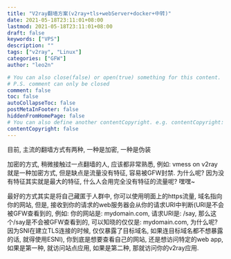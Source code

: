 ```yaml
---
title: "V2ray翻墙方案(v2ray+tls+webServer+docker+中转)"
date: 2021-05-18T23:11:01+08:00
lastmod: 2021-05-18T23:11:01+08:00
draft: false
keywords: ["VPS"]
description: ""
tags: ["v2ray", "Linux"]
categories: ["GFW"]
author: "leo2n"

# You can also close(false) or open(true) something for this content.
# P.S. comment can only be closed
comment: false
toc: false
autoCollapseToc: false
postMetaInFooter: false
hiddenFromHomePage: false
# You can also define another contentCopyright. e.g. contentCopyright: "This is another copyright."
contentCopyright: false
---
```

<!--more-->
目前, 主流的翻墙方式有两种, 一种是加密, 一种是伪装

加密的方式, 稍微接触过一点翻墙的人, 应该都非常熟悉, 例如: vmess on v2ray 就是一种加密方式, 但是缺点是流量没有特征, 容易被GFW封禁. 为什么呢? 因为没有特征其实就是最大的特征, 什么人会用完全没有特征的流量呢? 嘿嘿~

最好的方式其实是将自己藏匿于人群中, 你可以使用明面上的https流量, 域名指向你的网站, 但是, 接收到你的请求的web服务器会从你的请求URI中判断(URI是不会被GFW查看到的, 例如: 你的网站是: mydomain.com, 请求URI是: /say, 那么这个/say是不会被GFW查看到的, 可以知晓的仅仅是: mydomain.com, 为什么呢? 因为SNI在建立TLS连接的时候, 仅仅暴露了目标域名, 如果连目标域名都不想暴露的话, 就得使用ESNI), 你到底是想要查看自己的网站, 还是想访问特定的web app,  如果是第一种,  就访问站点应用, 如果是第二种, 那就访问你的v2ray应用.

